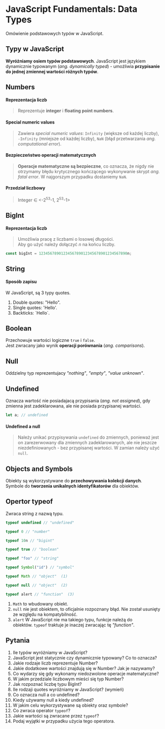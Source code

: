 # JavaScript Fundamentals: Data Types

Omówienie podstawowych typów w JavaScript.

## Typy w JavaScript 
**Wyróżniamy osiem typów podstawowych**. JavaScript jest językiem dynamicznie typowanym (*ang. dynamically typed*) - umożliwia **przypisanie do jednej zmiennej wartości różnych typów**.

## Numbers
#### Reprezentacja liczb
>Reprezentuje **integer** i **floating point numbers**. 

#### Special numeric values
>Zawiera *special numeric values*: `Infinity` (większe od każdej liczby), `-Infinity` (mniejsze od każdej liczby), `NaN` (błąd przetwarzania *ang. computational error*).  

#### Bezpieczeństwo operacji matematycznych
>**Operacje matematyczne są bezpieczne**, co oznacza, że nigdy nie otrzymamy błędu krytycznego kończącego wykonywanie skrypt *ang. fatal error*. W najgorszym przypadku dostaniemy `NaN`.

#### Przedział liczbowy
>Integer ∈ <-2<sup>53</sup>-1, 2<sup>53</sup>-1>

## BigInt
#### Reprezentacja liczb
>Umożliwia pracę z liczbami o losowej długości.  
Aby go użyć należy dołączyć *n* na końcu liczby.

```javascript
const bigInt = 1234567890123456789012345678901234567890n;
```

## String
#### Sposób zapisu
W JavaScript, są 3 typy quotes.
1. Double quotes: "Hello".
2. Single quotes: 'Hello'.
3. Backticks: \`Hello\`.  

## Boolean
Przechowuje wartości logiczne `true` i `false`.  
Jest zwracany jako wynik **operacji porównania** (*ang. comparisons*).

## Null
Oddzielny typ reprezentujacy *"nothing"*, *"empty"*, *"value unknown"*.

## Undefined
Oznacza wartość nie posiadajacą przypisania (*ang. not assigned*), gdy zmienna jest zadeklarowana, ale nie posiada 
przypisanej wartości.

```javascript
let a; // undefined
```

#### Undefined a null
>Należy unikać przypisywania `undefined` do zmiennych, ponieważ jest on zarezerwowany
dla zmiennych zadeklarowanych, ale nie jeszcze niezdefiniowanych - bez przypisanej
wartości. W zamian należy użyć `null`.

## Objects and Symbols
Obiekty są wykorzystywane do **przechowywania kolekcji danych**.  
Symbole do **tworzenia unikalnych identyfikatorów** dla obiektów.

## Opertor typeof
Zwraca string z nazwą typu.

```javascript
typeof undefined // "undefined"

typeof 0 // "number"

typeof 10n // "bigint"

typeof true // "boolean"

typeof "foo" // "string"

typeof Symbol("id") // "symbol"

typeof Math // "object"  (1)

typeof null // "object"  (2)

typeof alert // "function"  (3)
```

1. `Math` to wbudowany obiekt.
2. `null` nie jest obiektem, to oficjalnie rozpoznany błąd. Nie został usunięty ze względu na kompatybilność.
3. `alert` W JavaScript nie ma takiego typu, funkcje należą do  
obiektów. `typeof` traktuje je inaczej zwracając tę *"function"*.

## Pytania
1. Ile typów wyróżniamy w JavaScript?
2. JavaScript jest statycznie czy dynamicznie typowany? Co to oznacza?
3. Jakie rodzaje liczb reprezentuje Number?
4. Jakie dodatkowe wartości znajdują się w Number? Jak je nazywamy?
5. Co wydarzy się gdy wykonamy niedozwolone operacje matematyczne?
6. W jakim przedziale liczbowym mieści się typ Number?
7. Jak rozpoznać liczbę typu BigInt?
8. Ile rodzaji quotes wyróżniamy w JavaScript? (wymień)
9. Co oznacza null a co undefined?
10. Kiedy używamy null a kiedy undefined?
11. W jakim celu wykorzystywane są obiekty oraz symbole?
12. Co zwraca operator `typeof`?
13. Jakie wartości są zwracane przez `typeof`?
14. Podaj wyjątki w przypadku użycia tego operatora.